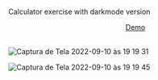 Calculator exercise with darkmode version

<div align="center">
  <a href="https://calculator-darkmode-adrianalatorre.netlify.app/">Demo</a>
  </div>
  <br/>
  
  ![Captura de Tela 2022-09-10 às 19 19 31](https://user-images.githubusercontent.com/101880897/189503697-5141ebdf-b74e-4b56-8ba3-541f70423d25.png)

![Captura de Tela 2022-09-10 às 19 19 45](https://user-images.githubusercontent.com/101880897/189503698-8f21e398-55a3-4ce1-a18f-d075e79b3048.png)
